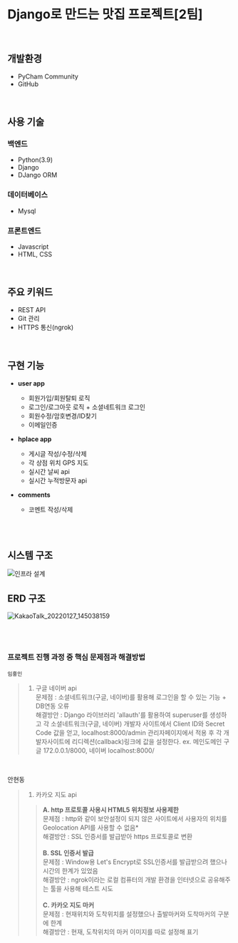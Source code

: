 <br>

# Django로 만드는 맛집 프로젝트[2팀]  

<br>

## **개발환경**
+ PyCham Community 
+ GitHub

<br>

## **사용 기술**
  ### **백엔드**   
  + Python(3.9)
  + Django
  + DJango ORM
     
 ### **데이터베이스**
  + Mysql

 ### **프론트엔드**
  + Javascript
  + HTML, CSS

<br>

  ## **주요 키워드**
  + REST API
  + Git 관리
  + HTTPS 통신(ngrok)  

<br>

  ## **구현 기능**
  + **user app**
    + 회원가입/회원탈퇴 로직
    + 로그인/로그아웃 로직 + 소셜네트워크 로그인
    + 회원수정/암호변경/ID찾기
    + 이메일인증
     
  + **hplace app**
    + 게시글 작성/수정/삭제    
    + 각 상점 위치 GPS 지도
    + 실시간 날씨 api
    + 실시간 누적방문자 api
   
  + **comments**
    + 코멘트 작성/삭제
  
  <br><br>
  
  ## **시스템 구조**
  ![인프라 설계](https://user-images.githubusercontent.com/97924823/151301762-8bbf0b4f-9826-457f-ba81-9c7ee27e4809.png)
  
  
  ## **ERD 구조**
![KakaoTalk_20220127_145038159](https://user-images.githubusercontent.com/96184680/151300028-0553fcc6-ff9d-4946-935d-37a727c17c6d.png)
  
  <br><br>
  
  ### **프로젝트 진행 과정 중 핵심 문제점과 해결방법**
    임홍인
   >1. 구글 네이버 api   
   > 문제점 : 소셜네트워크(구글, 네이버)를 활용해 로그인을 할 수 있는 기능 + DB연동 오류<br>
   > 해결방안 : Django 라이브러리 'allauth'를 활용하여 superuser를 생성하고 각 소셜네트워크(구글, 네이버) 개발자 사이트에서 Client ID와 Secret Code 값을 얻고,
   localhost:8000/admin 관리자페이지에서 적용 후 각 개발자사이트에 리디렉션(callback)링크에 값을 설정한다. ex. 메인도메인 구글 172.0.0.1/8000, 네이버 localhost:8000/
   
    
   <br>
   
   안현동
   >1. 카카오 지도 api
   >>**A. http 프로토콜 사용시 HTML5 위치정보 사용제한**<br>
   >> 문제점 : http와 같이 보안설정이 되지 않은 사이트에서 사용자의 위치를 Geolocation API를 사용할 수 없음*<br>
   >> 해결방안 : SSL 인증서를 발급받아 https 프로토콜로 변환<br><br>
   >>**B. SSL 인증서 발급**<br>
   >> 문제점 : Window용 Let's Encrypt로 SSL인증서를 발급받으려 했으나 시간의 한계가 있었음<br>
   >> 해결방안 : ngrok이라는 로컬 컴퓨터의 개발 환경을 인터넷으로 공유해주는 툴을 사용해 테스트 시도<br><br>
   >>**C. 카카오 지도 마커<br>**
   >> 문제점 : 현재위치와 도착위치를 설정했으나 출발마커와 도착마커의 구분에 한계<br>
   >> 해결방안 : 현재, 도착위치의 마커 이미지를 따로 설정해 표기<br>





